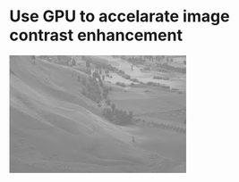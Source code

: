 # Use GPU to accelarate image contrast enhancement

![alt tag](https://raw.githubusercontent.com/imhangoo/ContrastEnhance/master/Unequalized.jpg)

